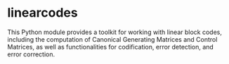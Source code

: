 # linearcodes
This Python module provides a toolkit for working with linear block codes, including the computation of Canonical Generating Matrices and Control Matrices, as well as functionalities for codification, error detection, and error correction.
